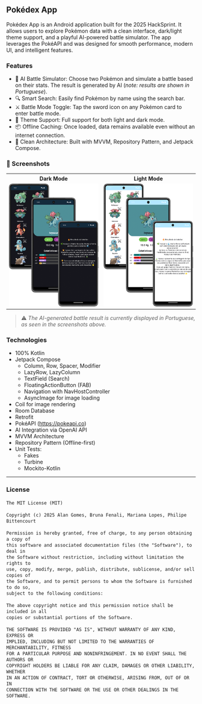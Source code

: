 ## Pokédex App
Pokédex App is an Android application built for the 2025 HackSprint. It allows users to explore Pokémon data with a clean interface, dark/light theme support, and a playful AI-powered battle simulator. The app leverages the PokéAPI and was designed for smooth performance, modern UI, and intelligent features.

### Features
- 🧠 AI Battle Simulator: Choose two Pokémon and simulate a battle based on their stats. The result is generated by AI (*note: results are shown in Portuguese*).
- 🔍 Smart Search: Easily find Pokémon by name using the search bar.
- ⚔️ Battle Mode Toggle: Tap the sword icon on any Pokémon card to enter battle mode.
- 🎨 Theme Support: Full support for both light and dark mode.
- 📦 Offline Caching: Once loaded, data remains available even without an internet connection.
- 🧱 Clean Architecture: Built with MVVM, Repository Pattern, and Jetpack Compose.

### :camera_flash: Screenshots

<table>
  <tr>
    <th>Dark Mode</th>
    <th>Light Mode</th>
  </tr>
  <tr>
    <td align="center">
      <img src="https://github.com/alanliongar/PokeDex_Hacksprint_2025/blob/master/screenshots/Darkmode.png" width="500" />
    </td>
    <td align="center">
      <img src="https://github.com/alanliongar/PokeDex_Hacksprint_2025/blob/master/screenshots/Lightmode.png" width="500" />
    </td>
  </tr>
</table>

> ⚠️ *The AI-generated battle result is currently displayed in Portuguese, as seen in the screenshots above.*


### Technologies
- 100% Kotlin
- Jetpack Compose
  - Column, Row, Spacer, Modifier
  - LazyRow, LazyColumn
  - TextField (Search)
  - FloatingActionButton (FAB)
  - Navigation with NavHostController
  - AsyncImage for image loading
- Coil for image rendering
- Room Database
- Retrofit
- PokéAPI (https://pokeapi.co)
- AI Integration via OpenAI API
- MVVM Architecture
- Repository Pattern (Offline-first)
- Unit Tests:
  - Fakes
  - Turbine
  - Mockito-Kotlin

---

### License
```
The MIT License (MIT)

Copyright (c) 2025 Alan Gomes, Bruna Fenali, Mariana Lopes, Philipe Bittencourt

Permission is hereby granted, free of charge, to any person obtaining a copy of
this software and associated documentation files (the "Software"), to deal in
the Software without restriction, including without limitation the rights to
use, copy, modify, merge, publish, distribute, sublicense, and/or sell copies of
the Software, and to permit persons to whom the Software is furnished to do so,
subject to the following conditions:

The above copyright notice and this permission notice shall be included in all
copies or substantial portions of the Software.

THE SOFTWARE IS PROVIDED "AS IS", WITHOUT WARRANTY OF ANY KIND, EXPRESS OR
IMPLIED, INCLUDING BUT NOT LIMITED TO THE WARRANTIES OF MERCHANTABILITY, FITNESS
FOR A PARTICULAR PURPOSE AND NONINFRINGEMENT. IN NO EVENT SHALL THE AUTHORS OR
COPYRIGHT HOLDERS BE LIABLE FOR ANY CLAIM, DAMAGES OR OTHER LIABILITY, WHETHER
IN AN ACTION OF CONTRACT, TORT OR OTHERWISE, ARISING FROM, OUT OF OR IN
CONNECTION WITH THE SOFTWARE OR THE USE OR OTHER DEALINGS IN THE SOFTWARE.
```
